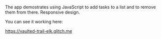 The app demostrates using JavaScript to add tasks to a list and to remove them from there. Responsive design.

You can see it working here:

https://vaulted-trail-elk.glitch.me
